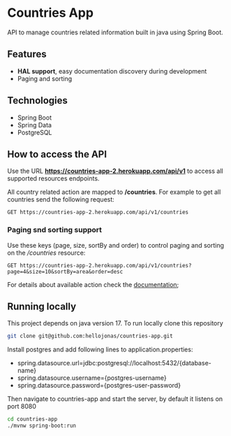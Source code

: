 # Countries App

API to manage countries related information built in java using Spring Boot.

## Features

- **HAL support**, easy documentation discovery during development
- Paging and sorting

## Technologies

- Spring Boot
- Spring Data
- PostgreSQL

## How to access the API

Use the URL **https://countries-app-2.herokuapp.com/api/v1** to access
all supported resources endpoints.

All country related action are mapped to **/countries**. For example to get all countries send the following request:

```
GET https://countries-app-2.herokuapp.com/api/v1/countries
```

### Paging snd sorting support

Use these keys (page, size, sortBy and order) to control paging and sorting on the */countries* resource:

```
GET https://countries-app-2.herokuapp.com/api/v1/countries?page=4&size=10&sortBy=area&order=desc
```

For details about available action check the [documentation](https://countries-app-2.herokuapp.com);

## Running locally

This project depends on java version 17. To run locally clone this repository

```bash
git clone git@github.com:hellojonas/countries-app.git
```

Install postgres and add following lines to application.properties:

- spring.datasource.url=jdbc:postgresql://localhost:5432/{database-name}
- spring.datasource.username={postgres-username}
- spring.datasource.password={postgres-user-password}

Then navigate to countries-app and start the server, by default it listens on port 8080

```bash
cd countries-app
./mvnw spring-boot:run
```
